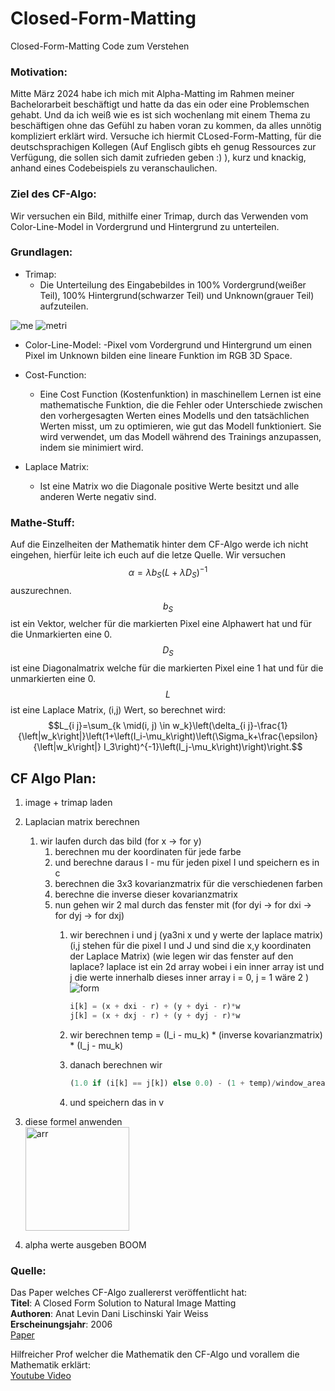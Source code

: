# Closed-Form-Matting
Closed-Form-Matting Code zum Verstehen 

### Motivation: 
Mitte März 2024 habe ich mich mit Alpha-Matting im Rahmen meiner Bachelorarbeit beschäftigt und hatte da das ein oder eine Problemschen gehabt. Und da ich weiß wie es ist sich wochenlang mit einem Thema zu beschäftigen ohne das Gefühl zu haben voran zu kommen, da alles unnötig kompliziert erklärt wird. Versuche ich hiermit CLosed-Form-Matting, für die deutschsprachigen Kollegen (Auf Englisch gibts eh genug Ressources zur Verfügung, die sollen sich damit zufrieden geben :) ), kurz und knackig, anhand eines Codebeispiels zu veranschaulichen. 

### Ziel des CF-Algo:
  Wir versuchen ein Bild, mithilfe einer Trimap, durch das Verwenden vom Color-Line-Model in Vordergrund und Hintergrund zu unterteilen.

### Grundlagen:
  - Trimap: 
    - Die Unterteilung des Eingabebildes in 100% Vordergrund(weißer Teil), 100% Hintergrund(schwarzer Teil) und Unknown(grauer Teil) aufzuteilen.
  
  ![me](https://github.com/IliasIhadian/Closed-Form-Matting/assets/74773501/30138eb8-6c60-42f3-af13-f6c1b5a29773)
  ![metri](https://github.com/IliasIhadian/Closed-Form-Matting/assets/74773501/1ece1560-cf44-49c1-9c14-b84dcee2be6e)

  - Color-Line-Model:
    -Pixel vom Vordergrund und Hintergrund um einen Pixel im Unknown bilden eine lineare Funktion im RGB 3D Space. 

  - Cost-Function:
    - Eine Cost Function (Kostenfunktion) in maschinellem Lernen ist eine mathematische Funktion, die die Fehler oder Unterschiede zwischen den vorhergesagten Werten eines Modells und den tatsächlichen Werten misst, um zu optimieren, wie gut das Modell funktioniert. Sie wird verwendet, um das Modell während des Trainings anzupassen, indem sie minimiert wird.

  - Laplace Matrix:
    - Ist eine Matrix wo die Diagonale positive Werte besitzt und alle anderen Werte negativ sind.

### Mathe-Stuff:
Auf die Einzelheiten der Mathematik hinter dem CF-Algo werde ich nicht eingehen, hierfür leite ich euch auf die letze Quelle. Wir versuchen $$\alpha = \lambda b_S(L + \lambda D_S)^{-1}$$ auszurechnen. <br />
$$b_S$$ ist ein Vektor, welcher für die markierten Pixel eine Alphawert hat und für die Unmarkierten eine 0.
$$D_S$$ ist eine Diagonalmatrix welche für die markierten Pixel eine 1 hat und für die unmarkierten eine 0.
$$L$$ ist eine Laplace Matrix, (i,j) Wert, so berechnet wird: $$L_{i j}=\sum_{k \mid(i, j) \in w_k}\left(\delta_{i j}-\frac{1}{\left|w_k\right|}\left(1+\left(I_i-\mu_k\right)\left(\Sigma_k+\frac{\epsilon}{\left|w_k\right|} I_3\right)^{-1}\left(I_j-\mu_k\right)\right)\right.$$
  
## CF Algo Plan:

1. image + trimap laden
2. Laplacian matrix berechnen
    1. wir laufen durch das bild (for x → for y)
        1. berechnen mu der koordinaten für jede farbe
        2. und berechne daraus I - mu für jeden pixel I und speichern es in c
        3. berechnen die 3x3 kovarianzmatrix für die verschiedenen farben
        4. berechne die inverse dieser kovarianzmatrix
        5. nun gehen wir 2 mal durch das fenster mit (for dyi → for dxi → for dyj → for dxj)
            1. wir berechnen i und j (ya3ni x und y werte der laplace matrix) 
            (i,j stehen für die pixel I und J und sind die x,y koordinaten der Laplace Matrix)
            (wie legen wir das fenster auf den laplace? laplace ist ein 2d array wobei i ein inner array ist und j die werte innerhalb dieses inner array i = 0, j = 1 wäre 2 )
                ![form](https://github.com/IliasIhadian/Closed-Form-Matting/assets/74773501/6db3342d-20e1-45c6-9c25-626229fcc3d3)

                ```python
                i[k] = (x + dxi - r) + (y + dyi - r)*w
                j[k] = (x + dxj - r) + (y + dyj - r)*w
                ```
                
            2. wir berechnen temp = (I_i - mu_k) * (inverse  kovarianzmatrix) * (I_j - mu_k)
            3. danach berechnen wir
                 ```python
                (1.0 if (i[k] == j[k]) else 0.0) - (1 + temp)/window_area
                ```
            4. und speichern das in v
3. diese formel anwenden <br />
    <img width="166" alt="arr" src="https://github.com/IliasIhadian/Closed-Form-Matting/assets/74773501/3b237e95-4b39-4b07-83c4-a4deeed58720">

4. alpha werte ausgeben BOOM
  

  


### Quelle:

Das Paper welches CF-Algo zuallererst veröffentlicht hat: <br />
  **Titel**: A Closed Form Solution to Natural Image Matting <br />
  **Authoren**: Anat Levin Dani Lischinski Yair Weiss <br />
  **Erscheinungsjahr**: 2006  <br />
  [Paper](https://people.csail.mit.edu/alevin/papers/Matting-Levin-Lischinski-Weiss-CVPR06.pdf)

Hilfreicher Prof welcher die Mathematik den CF-Algo und vorallem die Mathematik erklärt: <br />
  [Youtube Video](https://www.youtube.com/watch?v=Mvd93DdgqAY)


  
